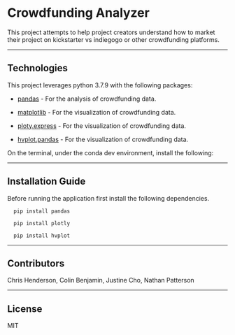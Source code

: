 # Crowdfunding Analyzer

This project attempts to help project creators understand how to market their project on kickstarter vs indiegogo or other crowdfunding platforms.

---

## Technologies

This project leverages python 3.7.9 with the following packages:

* [pandas](https://pandas.pydata.org/docs/) - For the analysis of crowdfunding data.

* [matplotlib](https://matplotlib.org/) - For the visualization of crowdfunding data.

* [ploty.express](https://plotly.com/python/plotly-express/) - For the visualization of crowdfunding data.

* [hvplot.pandas](https://hvplot.holoviz.org/user_guide/Introduction.html) - For the visualization of crowdfunding data.

On the terminal, under the conda dev environment, install the following:

---

## Installation Guide

Before running the application first install the following dependencies.

```
  pip install pandas

  pip install plotly

  pip install hvplot

```

---

## Contributors 

Chris Henderson, 
Colin Benjamin, 
Justine Cho, 
Nathan Patterson

---

## License

MIT
